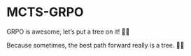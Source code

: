 # MCTS-GRPO

GRPO is awesome, let’s put a tree on it! 🌲🌟

Because sometimes, the best path forward really is a tree. 🌳😉
